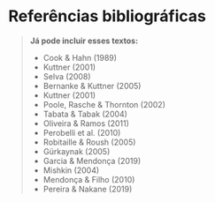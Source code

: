 # Referências bibliográficas

> **Já pode incluir esses textos:**
>
> - Cook & Hahn (1989)
> - Kuttner (2001)
> - Selva (2008)
> - Bernanke & Kuttner (2005)
> - Kuttner (2001)
> - Poole, Rasche & Thornton (2002)
> - Tabata & Tabak (2004)
> - Oliveira & Ramos (2011)
> - Perobelli et al. (2010)
> - Robitaille & Roush (2005)
> - Gürkaynak (2005)
> - Garcia & Mendonça (2019)
> - Mishkin (2004)
> - Mendonça & Filho (2010)
> - Pereira & Nakane (2019)
